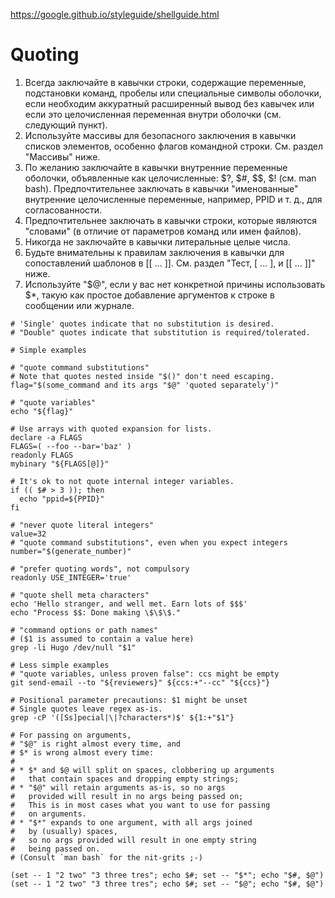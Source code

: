 https://google.github.io/styleguide/shellguide.html

# Quoting

1. Всегда заключайте в кавычки строки, содержащие переменные, подстановки команд, пробелы или специальные символы оболочки, если необходим аккуратный расширенный вывод без кавычек или если это целочисленная переменная внутри оболочки (см. следующий пункт).
2. Используйте массивы для безопасного заключения в кавычки списков элементов, особенно флагов командной строки. См. раздел "Массивы" ниже.
3. По желанию заключайте в кавычки внутренние переменные оболочки, объявленные как целочисленные: $?, $#, $$, $! (см. man bash). Предпочтительнее заключать в кавычки "именованные" внутренние целочисленные переменные, например, PPID и т. д., для согласованности.
4. Предпочтительнее заключать в кавычки строки, которые являются "словами" (в отличие от параметров команд или имен файлов).
5. Никогда не заключайте в кавычки литеральные целые числа.
6. Будьте внимательны к правилам заключения в кавычки для сопоставлений шаблонов в [[ … ]]. См. раздел "Тест, [ … ], и [[ … ]]" ниже.
7. Используйте "$@", если у вас нет конкретной причины использовать $*, такую как простое добавление аргументов к строке в сообщении или журнале.

```
# 'Single' quotes indicate that no substitution is desired.
# "Double" quotes indicate that substitution is required/tolerated.

# Simple examples

# "quote command substitutions"
# Note that quotes nested inside "$()" don't need escaping.
flag="$(some_command and its args "$@" 'quoted separately')"

# "quote variables"
echo "${flag}"

# Use arrays with quoted expansion for lists.
declare -a FLAGS
FLAGS=( --foo --bar='baz' )
readonly FLAGS
mybinary "${FLAGS[@]}"

# It's ok to not quote internal integer variables.
if (( $# > 3 )); then
  echo "ppid=${PPID}"
fi

# "never quote literal integers"
value=32
# "quote command substitutions", even when you expect integers
number="$(generate_number)"

# "prefer quoting words", not compulsory
readonly USE_INTEGER='true'

# "quote shell meta characters"
echo 'Hello stranger, and well met. Earn lots of $$$'
echo "Process $$: Done making \$\$\$."

# "command options or path names"
# ($1 is assumed to contain a value here)
grep -li Hugo /dev/null "$1"

# Less simple examples
# "quote variables, unless proven false": ccs might be empty
git send-email --to "${reviewers}" ${ccs:+"--cc" "${ccs}"}

# Positional parameter precautions: $1 might be unset
# Single quotes leave regex as-is.
grep -cP '([Ss]pecial|\|?characters*)$' ${1:+"$1"}

# For passing on arguments,
# "$@" is right almost every time, and
# $* is wrong almost every time:
#
# * $* and $@ will split on spaces, clobbering up arguments
#   that contain spaces and dropping empty strings;
# * "$@" will retain arguments as-is, so no args
#   provided will result in no args being passed on;
#   This is in most cases what you want to use for passing
#   on arguments.
# * "$*" expands to one argument, with all args joined
#   by (usually) spaces,
#   so no args provided will result in one empty string
#   being passed on.
# (Consult `man bash` for the nit-grits ;-)

(set -- 1 "2 two" "3 three tres"; echo $#; set -- "$*"; echo "$#, $@")
(set -- 1 "2 two" "3 three tres"; echo $#; set -- "$@"; echo "$#, $@")
```